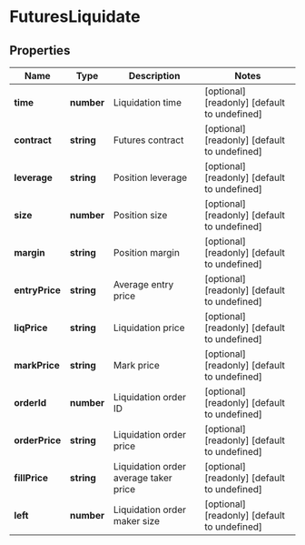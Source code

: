 # FuturesLiquidate

## Properties

Name | Type | Description | Notes
------------ | ------------- | ------------- | -------------
**time** | **number** | Liquidation time | [optional] [readonly] [default to undefined]
**contract** | **string** | Futures contract | [optional] [readonly] [default to undefined]
**leverage** | **string** | Position leverage | [optional] [readonly] [default to undefined]
**size** | **number** | Position size | [optional] [readonly] [default to undefined]
**margin** | **string** | Position margin | [optional] [readonly] [default to undefined]
**entryPrice** | **string** | Average entry price | [optional] [readonly] [default to undefined]
**liqPrice** | **string** | Liquidation price | [optional] [readonly] [default to undefined]
**markPrice** | **string** | Mark price | [optional] [readonly] [default to undefined]
**orderId** | **number** | Liquidation order ID | [optional] [readonly] [default to undefined]
**orderPrice** | **string** | Liquidation order price | [optional] [readonly] [default to undefined]
**fillPrice** | **string** | Liquidation order average taker price | [optional] [readonly] [default to undefined]
**left** | **number** | Liquidation order maker size | [optional] [readonly] [default to undefined]

